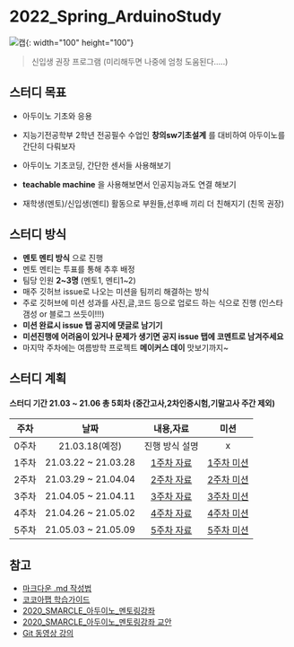 # 2022_Spring_ArduinoStudy
![캡](https://user-images.githubusercontent.com/81175672/156735029-79b74345-ee1d-4e32-b0ed-21bf23883ac4.JPG){: width="100" height="100"}                   
> 신입생 권장 프로그램 (미리해두면 나중에 엄청 도움된다.....)

## 스터디 목표

- 아두이노 기초와 응용

- 지능기전공학부 2학년 전공필수 수업인 **창의sw기초설계** 를 대비하여 아두이노를 간단히 다뤄보자

- 아두이노 기초코딩, 간단한 센서들 사용해보기

- **teachable machine** 을 사용해보면서 인공지능과도 연결 해보기

- 재학생(멘토)/신입생(멘티) 활동으로 부원들,선후배 끼리 더 친해지기 (친목 권장)


## 스터디 방식

- **멘토 멘티 방식** 으로 진행
- 멘토 멘티는 투표를 통해 추후 배정
- 팀당 인원 **2~3명** (멘토1, 멘티1~2)
- 매주 깃허브 issue로 나오는 미션을 팀끼리 해결하는 방식 
- 주로 깃허브에 미션 성과를 사진,글,코드 등으로 업로드 하는 식으로 진행
  (인스타 갬성 or 블로그 쓰듯이!!!)
- **미션 완료시 issue 탭 공지에 댓글로 남기기** 
- **미션진행에 어려움이 있거나 문제가 생기면 공지 issue 탭에 코멘트로 남겨주세요**
- 마지막 주차에는 여름방학 프로젝트 **메이커스 데이** 맛보기까지~ 


## 스터디 계획
#### 스터디 기간 21.03 ~ 21.06 총 5회차 (중간고사,2차인증시험,기말고사 주간 제외) 

|주차|날짜|내용,자료|미션|
|:---:|:---:|:---:|:---:|
0주차|21.03.18(예정)|진행 방식 설명|x|
1주차|21.03.22 ~ 21.03.28|[1주차 자료](https://github.com/sejongsmarcle/2021_Spring_ArduinoStudy/tree/main/%EC%8A%A4%ED%84%B0%EB%94%94%EC%9E%90%EB%A3%8C/1%EC%A3%BC%EC%B0%A8)|[1주차 미션](https://github.com/sejongsmarcle/2021_Spring_ArduinoStudy/issues/2)|
2주차|21.03.29 ~ 21.04.04|[2주차 자료](https://github.com/sejongsmarcle/2021_Spring_ArduinoStudy/tree/main/%EC%8A%A4%ED%84%B0%EB%94%94%EC%9E%90%EB%A3%8C/2%EC%A3%BC%EC%B0%A8)|[2주차 미션](https://github.com/sejongsmarcle/2021_Spring_ArduinoStudy/issues/4)|
3주차|21.04.05 ~ 21.04.11|[3주차 자료]()|[3주차 미션]()|
4주차|21.04.26 ~ 21.05.02|[4주차 자료]()|[4주차 미션]()|
5주차|21.05.03 ~ 21.05.09|[5주차 자료]()|[5주차 미션]()|



## 참고

- [마크다운 .md 작성법](https://gist.github.com/ihoneymon/652be052a0727ad59601)
- [코코아팹 학습가이드](https://kocoafab.cc/product/studyguide)
- [2020_SMARCLE_아두이노_멘토링강좌](https://youtube.com/playlist?list=PLvRUlpIVi9qQE4GkzUYpdDVxIN5rBeDYR)
- [2020_SMARCLE_아두이노_멘토링강좌 교안](https://github.com/sejongsmarcle/2021_Spring_ArduinoStudy/blob/main/2020_SMARCLE%EA%B3%BC_%ED%95%A8%EA%BB%98%ED%95%98%EB%8A%94_%EA%BF%88%EB%82%98%EB%AC%B4_%EC%BD%94%EB%94%A9%EA%B5%90%EC%8B%A4.pdf)
- [Git 동영상 강의](https://www.youtube.com/playlist?list=PLRx0vPvlEmdD5FLIdwTM4mKBgyjv4no81)
